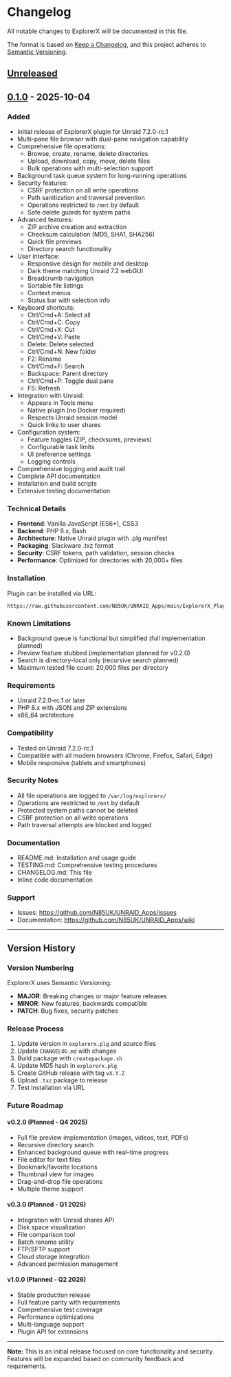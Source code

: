# Changelog

All notable changes to ExplorerX will be documented in this file.

The format is based on [Keep a Changelog](https://keepachangelog.com/en/1.0.0/),
and this project adheres to [Semantic Versioning](https://semver.org/spec/v2.0.0.html).

## [Unreleased]

## [0.1.0] - 2025-10-04

### Added
- Initial release of ExplorerX plugin for Unraid 7.2.0-rc.1
- Multi-pane file browser with dual-pane navigation capability
- Comprehensive file operations:
  - Browse, create, rename, delete directories
  - Upload, download, copy, move, delete files
  - Bulk operations with multi-selection support
- Background task queue system for long-running operations
- Security features:
  - CSRF protection on all write operations
  - Path sanitization and traversal prevention
  - Operations restricted to `/mnt` by default
  - Safe delete guards for system paths
- Advanced features:
  - ZIP archive creation and extraction
  - Checksum calculation (MD5, SHA1, SHA256)
  - Quick file previews
  - Directory search functionality
- User interface:
  - Responsive design for mobile and desktop
  - Dark theme matching Unraid 7.2 webGUI
  - Breadcrumb navigation
  - Sortable file listings
  - Context menus
  - Status bar with selection info
- Keyboard shortcuts:
  - Ctrl/Cmd+A: Select all
  - Ctrl/Cmd+C: Copy
  - Ctrl/Cmd+X: Cut
  - Ctrl/Cmd+V: Paste
  - Delete: Delete selected
  - Ctrl/Cmd+N: New folder
  - F2: Rename
  - Ctrl/Cmd+F: Search
  - Backspace: Parent directory
  - Ctrl/Cmd+P: Toggle dual pane
  - F5: Refresh
- Integration with Unraid:
  - Appears in Tools menu
  - Native plugin (no Docker required)
  - Respects Unraid session model
  - Quick links to user shares
- Configuration system:
  - Feature toggles (ZIP, checksums, previews)
  - Configurable task limits
  - UI preference settings
  - Logging controls
- Comprehensive logging and audit trail
- Complete API documentation
- Installation and build scripts
- Extensive testing documentation

### Technical Details
- **Frontend**: Vanilla JavaScript (ES6+), CSS3
- **Backend**: PHP 8.x, Bash
- **Architecture**: Native Unraid plugin with .plg manifest
- **Packaging**: Slackware .txz format
- **Security**: CSRF tokens, path validation, session checks
- **Performance**: Optimized for directories with 20,000+ files

### Installation
Plugin can be installed via URL:
```
https://raw.githubusercontent.com/N85UK/UNRAID_Apps/main/ExplorerX_Plugin/explorerx.plg
```

### Known Limitations
- Background queue is functional but simplified (full implementation planned)
- Preview feature stubbed (implementation planned for v0.2.0)
- Search is directory-local only (recursive search planned)
- Maximum tested file count: 20,000 files per directory

### Requirements
- Unraid 7.2.0-rc.1 or later
- PHP 8.x with JSON and ZIP extensions
- x86_64 architecture

### Compatibility
- Tested on Unraid 7.2.0-rc.1
- Compatible with all modern browsers (Chrome, Firefox, Safari, Edge)
- Mobile responsive (tablets and smartphones)

### Security Notes
- All file operations are logged to `/var/log/explorerx/`
- Operations are restricted to `/mnt` by default
- Protected system paths cannot be deleted
- CSRF protection on all write operations
- Path traversal attempts are blocked and logged

### Documentation
- README.md: Installation and usage guide
- TESTING.md: Comprehensive testing procedures
- CHANGELOG.md: This file
- Inline code documentation

### Support
- Issues: https://github.com/N85UK/UNRAID_Apps/issues
- Documentation: https://github.com/N85UK/UNRAID_Apps/wiki

---

## Version History

### Version Numbering
ExplorerX uses Semantic Versioning:
- **MAJOR**: Breaking changes or major feature releases
- **MINOR**: New features, backwards compatible
- **PATCH**: Bug fixes, security patches

### Release Process
1. Update version in `explorerx.plg` and source files
2. Update `CHANGELOG.md` with changes
3. Build package with `createpackage.sh`
4. Update MD5 hash in `explorerx.plg`
5. Create GitHub release with tag `vX.Y.Z`
6. Upload `.txz` package to release
7. Test installation via URL

### Future Roadmap

#### v0.2.0 (Planned - Q4 2025)
- Full file preview implementation (images, videos, text, PDFs)
- Recursive directory search
- Enhanced background queue with real-time progress
- File editor for text files
- Bookmark/favorite locations
- Thumbnail view for images
- Drag-and-drop file operations
- Multiple theme support

#### v0.3.0 (Planned - Q1 2026)
- Integration with Unraid shares API
- Disk space visualization
- File comparison tool
- Batch rename utility
- FTP/SFTP support
- Cloud storage integration
- Advanced permission management

#### v1.0.0 (Planned - Q2 2026)
- Stable production release
- Full feature parity with requirements
- Comprehensive test coverage
- Performance optimizations
- Multi-language support
- Plugin API for extensions

---

**Note:** This is an initial release focused on core functionality and security. 
Features will be expanded based on community feedback and requirements.

[Unreleased]: https://github.com/N85UK/UNRAID_Apps/compare/v0.1.0...HEAD
[0.1.0]: https://github.com/N85UK/UNRAID_Apps/releases/tag/v0.1.0
